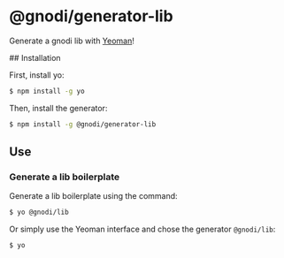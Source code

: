 # @gnodi/generator-lib

Generate a gnodi lib with [Yeoman](http://yeoman.io)!

## Installation

First, install yo:

```bash
$ npm install -g yo
```

Then, install the generator:

```bash
$ npm install -g @gnodi/generator-lib
```

## Use

### Generate a lib boilerplate

Generate a lib boilerplate using the command:

```bash
$ yo @gnodi/lib
```

Or simply use the Yeoman interface and chose the generator `@gnodi/lib`:

```bash
$ yo
```
